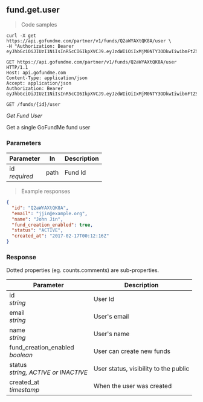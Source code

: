 ## fund.get.user

> Code samples

````shell
curl -X get https://api.gofundme.com/partner/v1/funds/Q2aWYAXtQK8A/user \
-H "Authorization: Bearer eyJhbGciOiJIUzI1NiIsInR5cCI6IkpXVCJ9.eyJzdWIiOiIxMjM0NTY3ODkwIiwibmFtZSI6IkpvaG4gRG9lIiwiYWRtaW4iOnRydWV9.TJVA95OrM7E2cBab30RMHrHDcEfxjoYZgeFONFh7HgQ"
````

````http
GET https://api.gofundme.com/partner/v1/funds/Q2aWYAXtQK8A/user HTTP/1.1
Host: api.gofundme.com
Content-Type: application/json
Accept: application/json
Authorization: Bearer eyJhbGciOiJIUzI1NiIsInR5cCI6IkpXVCJ9.eyJzdWIiOiIxMjM0NTY3ODkwIiwibmFtZSI6IkpvaG4gRG9lIiwiYWRtaW4iOnRydWV9.TJVA95OrM7E2cBab30RMHrHDcEfxjoYZgeFONFh7HgQ
````

`GET /funds/{id}/user`

*Get Fund User*

Get a single GoFundMe fund user

### Parameters

Parameter|In|Description
---|---|---|
id<br>*required*|path|Fund Id

> Example responses

````json
{
  "id": "Q2aWYAXtQK8A",
  "email": "jjin@example.org",
  "name": "John Jin",
  "fund_creation_enabled": true,
  "status": "ACTIVE",
  "created_at": "2017-02-17T00:12:16Z"
}
````

### Response

Dotted properties (eg. counts.comments) are sub-properties.

Parameter|Description
---|---|
id<br>*string*|User Id
email<br>*string*|User's email
name<br>*string*|User's name
fund_creation_enabled<br>*boolean*|User can create new funds
status<br>*string, ACTIVE or INACTIVE*|User status, visibility to the public
created_at<br>*timestamp*|When the user was created
